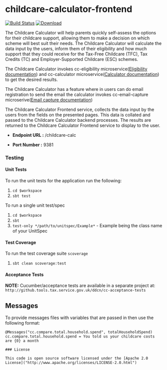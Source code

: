 # childcare-calculator-frontend

[![Build Status](https://travis-ci.org/hmrc/childcare-calculator-frontend.svg)](https://travis-ci.org/hmrc/childcare-calculator-frontend) [ ![Download](https://api.bintray.com/packages/hmrc/releases/childcare-calculator-frontend/images/download.svg) ](https://bintray.com/hmrc/releases/childcare-calculator-frontend/_latestVersion)

The Childcare Calculator will help parents quickly self-assess the options for their childcare support, allowing them to
make a decision on which scheme will best suit their needs. The Childcare Calculator will calculate the data input by
the users, inform them of their eligibility and how much support that they could receive for the Tax-Free Childcare (TFC),
Tax Credits (TC) and Employer-Supported Childcare (ESC) schemes.

The Childcare Calculator invokes cc-eligibility microservice([Eligibility documentation](https://github.com/hmrc/cc-eligibility/blob/master/README.md)) and cc-calculator microservice([Calculator documentation](https://github.com/hmrc/cc-calculator/blob/master/README.md)) to get the desired results.

The Childcare Calculator has a feature where in users can do email registration to send the email the calculator invokes cc-email-capture microserive([Email capture documentation](https://github.com/hmrc/cc-email-capture/blob/master/README.md))

The Childcare Calculator Frontend service, collects the data input by the users from the fields on the presented pages.
This data is collated and passed to the Childcare Calculator backend processes. The results are returned to the Childcare
Calculator Frontend service to display to the user.

* **Endpoint URL :** /childcare-calc

* **Port Number :** 9381

### Testing ###

#### Unit Tests
To run the unit tests for the application run the following:

1. `cd $workspace`
2. `sbt test`

To run a single unit test/spec

1. `cd $workspace`
2. `sbt`
3. `test-only */path/to/unitspec/Example*` - Example being the class name of your UnitSpec

#### Test Coverage
To run the test coverage suite `scoverage`

1. `sbt clean scoverage:test`

#### Acceptance Tests

**NOTE:** Cucumber/acceptance tests are available in a separate project at:
`http://github.tools.tax.service.gov.uk/ddcn/cc-acceptance-tests`

## Messages

To provide messages files with variables that are passed in then use the following format:

```
@Messages("cc.compare.total.household.spend", totalHouseholdSpend)
cc.compare.total.household.spend = You told us your childcare costs are {0} a month

### License

This code is open source software licensed under the [Apache 2.0 License]("http://www.apache.org/licenses/LICENSE-2.0.html")